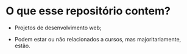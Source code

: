 # O que esse repositório contem?

- Projetos de desenvolvimento web;

- Podem estar ou não relacionados a cursos, mas majoritariamente, estão.